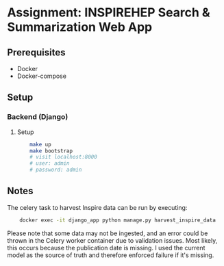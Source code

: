 # Assignment: INSPIREHEP Search & Summarization Web App

## Prerequisites

- Docker
- Docker-compose

## Setup

### Backend (Django)
1. Setup
    ```bash
        make up
        make bootstrap
        # visit localhost:8000
        # user: admin
        # password: admin
    ```

## Notes

The celery task to harvest Inspire data can be run by executing:
```bash
    docker exec -it django_app python manage.py harvest_inspire_data
```

Please note that some data may not be ingested, and an error could be thrown in the Celery worker container due to validation issues. Most likely, this occurs because the publication date is missing. I used the current model as the source of truth and therefore enforced failure if it's missing.